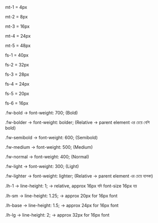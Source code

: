 mt-1 = 4px

mt-2 = 8px

mt-3 = 16px

mt-4 = 24px

mt-5 = 48px



fs-1 = 40px

fs-2 = 32px

fs-3 = 28px

fs-4 = 24px

fs-5 = 20px

fs-6 = 16px




.fw-bold → font-weight: 700; (Bold)

.fw-bolder → font-weight: bolder; (Relative → parent element এর চেয়ে বেশি bold)

.fw-semibold → font-weight: 600; (Semibold)

.fw-medium → font-weight: 500; (Medium)

.fw-normal → font-weight: 400; (Normal)

.fw-light → font-weight: 300; (Light)

.fw-lighter → font-weight: lighter; (Relative → parent element এর চেয়ে হালকা)



.lh-1 → line-height: 1; → relative, approx 16px যদি font-size 16px হয়

.lh-sm → line-height: 1.25; → approx 20px for 16px font

.lh-base → line-height: 1.5; → approx 24px for 16px font

.lh-lg → line-height: 2; → approx 32px for 16px font